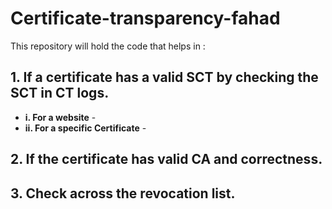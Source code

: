 # Certificate-transparency-fahad
This repository will hold the code that helps in :
## 1. If a certificate has a valid SCT by checking the SCT in CT logs.

- **i. For a website** - 
- **ii. For a specific Certificate** - 

## 2. If the certificate has valid CA and correctness.
## 3. Check across the revocation list.
